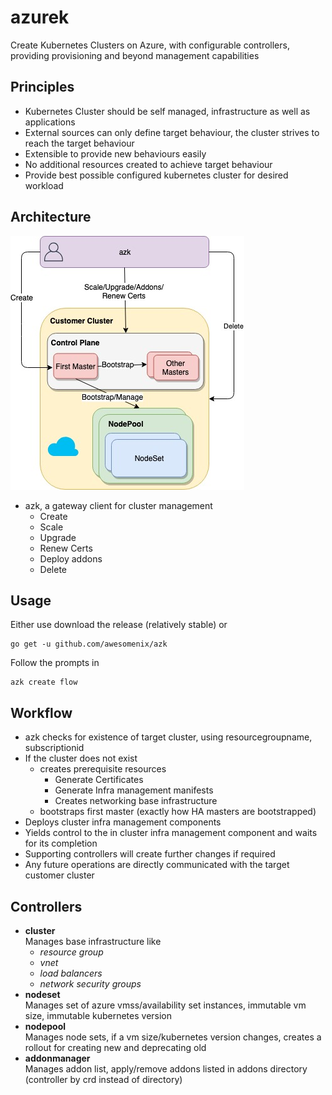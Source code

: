 # azurek
Create Kubernetes Clusters on Azure, with configurable controllers, providing provisioning and beyond management capabilities

## Principles

- Kubernetes Cluster should be self managed, infrastructure as well as applications
- External sources can only define target behaviour, the cluster strives to reach the target behaviour
- Extensible to provide new behaviours easily
- No additional resources created to achieve target behaviour
- Provide best possible configured kubernetes cluster for desired workload

## Architecture

![](Architecture.jpg)

- azk, a gateway client for cluster management
    - Create
    - Scale
    - Upgrade
    - Renew Certs
    - Deploy addons
    - Delete

## Usage

Either use download the release (relatively stable) or 

```
go get -u github.com/awesomenix/azk
```

Follow the prompts in

```
azk create flow
```

## Workflow

- azk checks for existence of target cluster, using resourcegroupname, subscriptionid
- If the cluster does not exist
    - creates prerequisite resources
        - Generate Certificates
        - Generate Infra management manifests
        - Creates networking base infrastructure
    - bootstraps first master (exactly how HA masters are bootstrapped)
- Deploys cluster infra management components
- Yields control to the in cluster infra management component and waits for its completion
- Supporting controllers will create further changes if required
- Any future operations are directly communicated with the target customer cluster

## Controllers

- __cluster__  
    Manages base infrastructure like  
    - *resource group*  
    - *vnet*
    - *load balancers*  
    - *network security groups*
- __nodeset__  
    Manages set of azure vmss/availability set instances, immutable vm size, immutable kubernetes version
- __nodepool__  
    Manages node sets, if a vm size/kubernetes version changes, creates a rollout for creating new and deprecating old
- __addonmanager__  
    Manages addon list, apply/remove addons listed in addons directory (controller by crd instead of directory)
